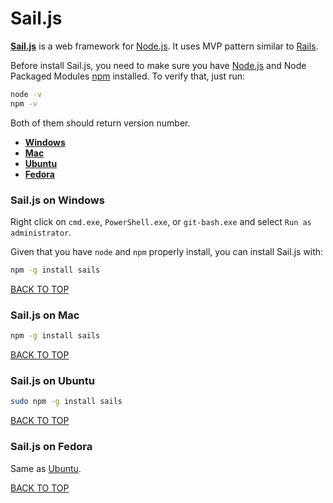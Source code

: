 Sail.js
=======
[**Sail.js**](http://sailsjs.org) is a web framework for [Node.js](https://github.com/ctrl-alt-del/devenv/tree/master/language/javascript/nodejs).  It uses MVP pattern similar to [Rails](https://github.com/ctrl-alt-del/devenv/tree/master/language/ruby/rails).

Before install Sail.js, you need to make sure you have [Node.js](https://github.com/ctrl-alt-del/devenv/tree/master/language/javascript/nodejs) and Node Packaged Modules [npm](#https://github.com/ctrl-alt-del/devenv/tree/master/language/javascript/nodejs/npm) installed.  To verify that, just run:
```sh
node -v
npm -v
```
Both of them should return version number.

* [**Windows**](#sailjs-on-windows)
* [**Mac**](#sailjs-on-mac)
* [**Ubuntu**](#sailjs-on-ubuntu)
* [**Fedora**](#sailjs-on-fedora)

### Sail.js on Windows
Right click on `cmd.exe`, `PowerShell.exe`, or `git-bash.exe` and select `Run as administrator`.

Given that you have `node` and `npm` properly install, you can install Sail.js with:
```sh
npm -g install sails
```
[BACK TO TOP](https://github.com/ctrl-alt-del/devenv)


### Sail.js on Mac
```sh
npm -g install sails
```
[BACK TO TOP](https://github.com/ctrl-alt-del/devenv)


### Sail.js on Ubuntu
```sh
sudo npm -g install sails
```
[BACK TO TOP](https://github.com/ctrl-alt-del/devenv)


### Sail.js on Fedora
Same as [Ubuntu](sailjs-on-ubuntu).

[BACK TO TOP](https://github.com/ctrl-alt-del/devenv)
